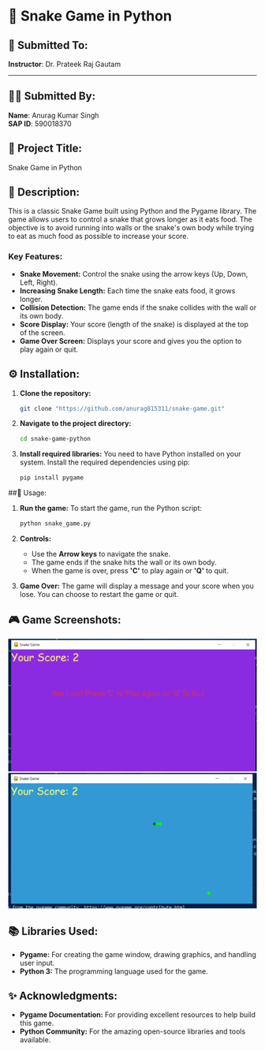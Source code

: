 # 🐍 Snake Game in Python


## 📝 Submitted To:
**Instructor**: Dr. Prateek Raj Gautam  

---

## 🙋‍♂️ Submitted By:
**Name**: Anurag Kumar Singh  
**SAP ID**: 590018370  


## 📌 Project Title:
Snake Game in Python

## 📝 Description:
This is a classic Snake Game built using Python and the Pygame library. The game allows users to control a snake that grows longer as it eats food. The objective is to avoid running into walls or the snake's own body while trying to eat as much food as possible to increase your score.

### Key Features:
- **Snake Movement:** Control the snake using the arrow keys (Up, Down, Left, Right).
- **Increasing Snake Length:** Each time the snake eats food, it grows longer.
- **Collision Detection:** The game ends if the snake collides with the wall or its own body.
- **Score Display:** Your score (length of the snake) is displayed at the top of the screen.
- **Game Over Screen:** Displays your score and gives you the option to play again or quit.

## ⚙️ Installation:

1. **Clone the repository:**
   ```bash
   git clone "https://github.com/anurag815311/snake-game.git"

2. **Navigate to the project directory:**
   ```bash
   cd snake-game-python
   ```

3. **Install required libraries:**
   You need to have Python installed on your system. Install the required dependencies using pip:
   ```bash
   pip install pygame
   ```

##🚀 Usage:
1. **Run the game:**
   To start the game, run the Python script:
   ```bash
   python snake_game.py
   ```

2. **Controls:**
   - Use the **Arrow keys** to navigate the snake.
   - The game ends if the snake hits the wall or its own body.
   - When the game is over, press **'C'** to play again or **'Q'** to quit.

3. **Game Over:**
   The game will display a message and your score when you lose. You can choose to restart the game or quit.

## 🎮 Game Screenshots:
![Gameplay Screenshot](image.png)
![Gameplay Screenshot](image-1.png)

## 📚 Libraries Used:
- **Pygame:** For creating the game window, drawing graphics, and handling user input.
- **Python 3:** The programming language used for the game.

## ✨ Acknowledgments:
- **Pygame Documentation:** For providing excellent resources to help build this game.
- **Python Community:** For the amazing open-source libraries and tools available.

